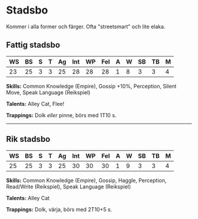 # Stadsbo
Kommer i alla former och färger. Ofta "streetsmart" och lite elaka.

## Fattig stadsbo

|WS|BS|S|T|Ag|Int|WP|Fel|A|W|SB|TB|M|
|--|--|-|-|--|---|--|---|-|-|--|--|-|
|23|25|3|3|25|28|28|28|1|8|3|3|4|

**Skills:** Common Knowledge (Empire), Gossip +10%, Perception, Silent Move, Speak Language (Reikspiel)

**Talents:** Alley Cat, Flee!

**Trappings:** Dolk _eller_ pinne, börs med 1T10 s.

* * *

## Rik stadsbo

|WS|BS|S|T|Ag|Int|WP|Fel|A|W|SB|TB|M|
|--|--|-|-|--|---|--|---|-|-|--|--|-|
|25|25|3|3|25|30|30|30|1|9|3|3|4|

**Skills:** Common Knowledge (Empire), Gossip, Haggle, Perception, Read/Write (Reikspiel), Speak Language (Reikspiel)

**Talents:** Alley Cat

**Trappings:** Dolk, värja, börs med 2T10+5 s.